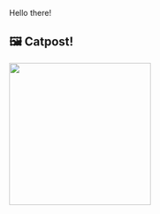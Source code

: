 Hello there!



## 🖼️ Catpost!

<sub>
    <img src="https://cdn2.thecatapi.com/images/psniCpQTz.jpg" height="256">
</sub>

